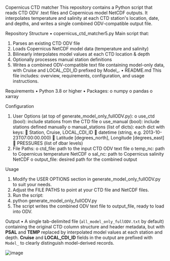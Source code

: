 Copernicus CTD matcher
This repository contains a Python script that reads CTD ODV .text files and Copernicus model NetCDF outputs. It interpolates temperature and salinity at each CTD station's location, date, and depths, and writes a single combined ODV-compatible output file.
 
Repository Structure
•	copernicus_ctd_matcher5.py
Main script that:
1.	Parses an existing CTD ODV file
2.	Loads Copernicus NetCDF model data (temperature and salinity)
3.	Bilinearly interpolates model values at each CTD location & depth
4.	Optionally processes manual station definitions
5.	Writes a combined ODV-compatible text file containing model-only data, with Cruise and LOCAL_CDI_ID prefixed by Model_.
•	README.md
This file includes: overview, requirements, configuration, and usage instructions.
 
Requirements
•	Python 3.8 or higher
•	Packages:
o	numpy
o	pandas
o	xarray
 
Configuration
1.	User Options (at top of generate_model_only_fullODV.py):
o	use_ctd (bool): include stations from the CTD file
o	use_manual (bool): include stations defined manually
o	manual_stations (list of dicts): each dict with keys:
	Station, Cruise, LOCAL_CDI_ID
	datetime (string, e.g. 2013-10-23T07:00:00.000)
	Latitude [degrees_north], Longitude [degrees_east]
	PRESSURES (list of dbar levels)
2.	File Paths:
o	ctd_file: path to the input CTD ODV text file
o	temp_nc: path to Copernicus temperature NetCDF
o	sal_nc: path to Copernicus salinity NetCDF
o	output_file: desired path for the combined output
 
Usage
1.	Modify the USER OPTIONS section in generate_model_only_fullODV.py to suit your needs.
2.	Adjust the FILE PATHS to point at your CTD file and NetCDF files.
3.	Run the script:
4.	python generate_model_only_fullODV.py
5.	The script writes the combined ODV text file to output_file, ready to load into ODV.
 
Output
•	A single tab-delimited file (`all_model_only_fullODV.txt` by default) containing the original CTD column structure and header metadata, but with **PSAL** and **TEMP** replaced by interpolated model values at each station and depth.
**Cruise** and **LOCAL_CDI_ID** fields in the output are prefixed with `Model_` to clearly distinguish model-derived records.

 
![image](https://github.com/user-attachments/assets/3b4b0135-4705-40f8-982f-996690ecf37f)
